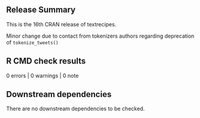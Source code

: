 ## Release Summary

This is the 16th CRAN release of textrecipes. 

Minor change due to contact from tokenizers authors regarding deprecation of `tokenize_tweets()`

## R CMD check results

0 errors | 0 warnings | 0 note

## Downstream dependencies

There are no downstream dependencies to be checked.
